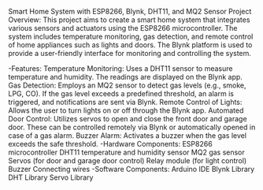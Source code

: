 Smart Home System with ESP8266, Blynk, DHT11, and MQ2 Sensor
Project Overview:
This project aims to create a smart home system that integrates various sensors and actuators using the ESP8266 microcontroller. The system includes temperature monitoring, gas detection, and remote control of home appliances such as lights and doors. The Blynk platform is used to provide a user-friendly interface for monitoring and controlling the system.

-Features:
Temperature Monitoring: Uses a DHT11 sensor to measure temperature and humidity. The readings are displayed on the Blynk app.
Gas Detection: Employs an MQ2 sensor to detect gas levels (e.g., smoke, LPG, CO). If the gas level exceeds a predefined threshold, an alarm is triggered, and notifications are sent via Blynk.
Remote Control of Lights: Allows the user to turn lights on or off through the Blynk app.
Automated Door Control: Utilizes servos to open and close the front door and garage door. These can be controlled remotely via Blynk or automatically opened in case of a gas alarm.
Buzzer Alarm: Activates a buzzer when the gas level exceeds the safe threshold.
-Hardware Components:
ESP8266 microcontroller
DHT11 temperature and humidity sensor
MQ2 gas sensor
Servos (for door and garage door control)
Relay module (for light control)
Buzzer
Connecting wires
-Software Components:
Arduino IDE
Blynk Library
DHT Library
Servo Library
